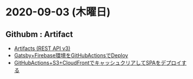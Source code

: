 # 2020-09-03 (木曜日)


## Githubm : Artifact

- [Artifacts (REST API v3)](https://developer.github.com/v3/actions/artifacts/#get-an-artifact)
- [Gatsby+Firebase環境をGitHubActionsでDeploy](https://qiita.com/resqnet/items/8ab03ff706ca613a4ecf)
- [GitHubActions+S3+CloudFrontでキャッシュクリアしてSPAをデプロイする](https://qiita.com/mkin/items/0da29583f4fa70275dbd)
